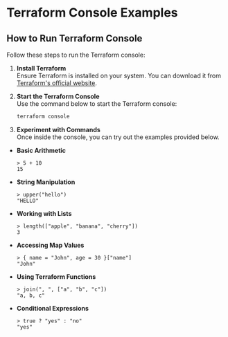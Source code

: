 # Terraform Console Examples

## How to Run Terraform Console

Follow these steps to run the Terraform console:

1. **Install Terraform**  
   Ensure Terraform is installed on your system. You can download it from [Terraform's official website](https://www.terraform.io/downloads).

2. **Start the Terraform Console**  
   Use the command below to start the Terraform console:
   ```bash
   terraform console
   ```

3. **Experiment with Commands**  
   Once inside the console, you can try out the examples provided below.

- **Basic Arithmetic**
   ```hcl
   > 5 + 10
   15
   ```

- **String Manipulation**
   ```hcl
   > upper("hello")
   "HELLO"
   ```

- **Working with Lists**
   ```hcl
   > length(["apple", "banana", "cherry"])
   3
   ```

- **Accessing Map Values**
   ```hcl
   > { name = "John", age = 30 }["name"]
   "John"
   ```

- **Using Terraform Functions**
   ```hcl
   > join(", ", ["a", "b", "c"])
   "a, b, c"
   ```

- **Conditional Expressions**
   ```hcl
   > true ? "yes" : "no"
   "yes"
   ```